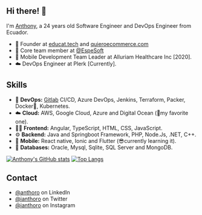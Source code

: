 ## Hi there! 👋
I'm [Anthony](https://www.linkedin.com/in/anthoro), a 24 years old Software Engineer and DevOps Engineer from Ecuador.

- 🧭 Founder at [educat.tech](https://educat.tech/) and [quieroecommerce.com](https://quieroecommerce.com/)
- 👥 Core team member at [@EspeSoft](https://github.com/EspeSoft)
- 📱 Mobile Development Team Leader at Alluriam Healthcare Inc [2020].
- ☁️ DevOps Engineer at Plerk [Currently].

## Skills
- 🤝 **DevOps:** [Gitlab](https://gitlab.com/huasipango) CI/CD, Azure DevOps, Jenkins, Terraform, Packer, Docker🐬, Kubernetes.
- ☁️ **Cloud:** AWS, Google Cloud, Azure and Digital Ocean (🦈my favorite one).
- 👨‍💻 **Frontend:** Angular, TypeScript, HTML, CSS, JavaScript.
- ⚙️ **Backend:** Java and Springboot Framework, PHP, Node.Js, .NET, C++.
- 📱 **Mobile:** React native, Ionic and Flutter (😎currently learning it).
- 💽 **Databases:** Oracle, Mysql, Sqlite, SQL Server and MongoDB.

[![Anthony's GitHub stats](https://github-readme-stats.vercel.app/api?username=huasipango&count_private=true&show_icons=true)](https://github.com/anuraghazra/github-readme-stats)
[![Top Langs](https://github-readme-stats.vercel.app/api/top-langs/?username=huasipango&layout=compact)](https://github.com/anuraghazra/github-readme-stats)


## Contact
- [@anthoro](https://www.linkedin.com/in/anthoro) on LinkedIn
- [@ianthoro](https://twitter.com/ianthoro) on Twitter
- [@ianthoro](https://www.instagram.com/ianthoro/) on Instagram

